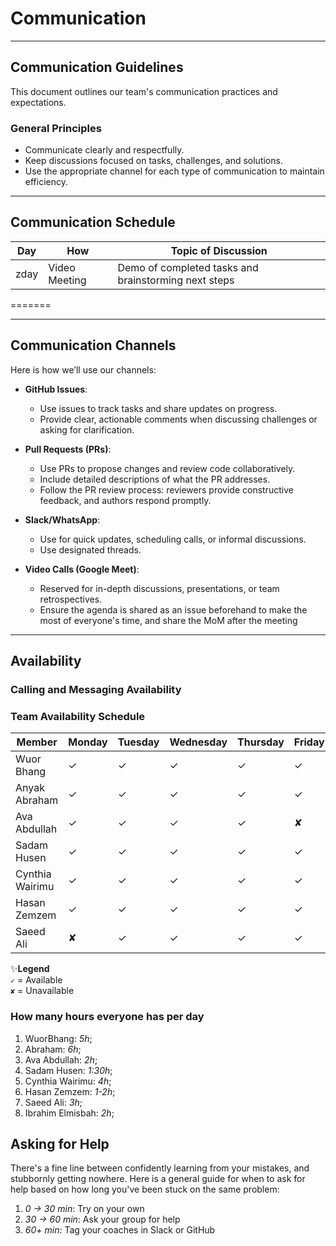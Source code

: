 <!-- this template is for inspiration, feel free to change it however you like! 
Careful! be sure to protect your privacy when filling out this document 
everything you write here will be public so share only what you are comfortable 
sharing online you can share the rest in confidence with you group by another
 channel -->

# Communication

---

## Communication Guidelines

This document outlines our team's communication practices and expectations.

### **General Principles**

- Communicate clearly and respectfully.
- Keep discussions focused on tasks, challenges, and solutions.
- Use the appropriate channel for each type of communication to maintain efficiency.

---

## Communication Schedule

| **Day**       | **How**          | **Topic of Discussion**|
|---------------|------------------|---------------------------------------------------------|
| zday    | Video Meeting| Demo of completed tasks and brainstorming next steps|
=======

---

## Communication Channels  

Here is how we’ll use our channels:  

- **GitHub Issues**:  
  - Use issues to track tasks and share updates on progress.  
  - Provide clear, actionable comments when discussing challenges or asking for clarification.

- **Pull Requests (PRs)**:  
  - Use PRs to propose changes and review code collaboratively.
  - Include detailed descriptions of what the PR addresses.
  - Follow the PR review process: reviewers provide constructive feedback,
  and authors respond promptly.  

- **Slack/WhatsApp**:  
  - Use for quick updates, scheduling calls, or informal discussions.
  - Use designated threads.  

- **Video Calls (Google Meet)**:  
  - Reserved for in-depth discussions, presentations, or team retrospectives.  
  - Ensure the agenda is shared as an issue beforehand to  make the most
  of everyone's time, and share the MoM after the meeting

---

## Availability

### **Calling and Messaging Availability**

### **Team Availability Schedule**  

| Member | Monday | Tuesday | Wednesday | Thursday | Friday | Saturday | Sunday |
|--------|--------|---------|-----------|----------|--------|----------|--------|
| Wuor Bhang|✓|✓|✓|✓|✓|✓|✘|
| Anyak Abraham|✓|✓|✓|✓|✓|✘|✘|
| Ava Abdullah|✓|✓|✓|✓|✘|✓|✓|
| Sadam Husen|✓|✓|✓|✓|✓|✓|✓|
| Cynthia Wairimu|✓|✓|✓|✓|✓|✘|✘|
| Hasan Zemzem|✓|✓|✓|✓|✓|✘|✘|
| Saeed Ali|✘|✓|✓|✓|✓|✘|✘|

✨**Legend**  
`✓` = Available  
`✘` = Unavailable  

### How many hours everyone has per day

 1. WuorBhang: _5h_;
 2. Abraham: _6h_;
 3. Ava Abdullah: _2h_;
 4. Sadam Husen: _1:30h_;
 5. Cynthia Wairimu: _4h_;
 6. Hasan Zemzem: _1-2h_;
 7. Saeed Ali: _3h_;
 8. Ibrahim Elmisbah: _2h_;

## Asking for Help

There's a fine line between confidently learning from your mistakes,
and stubbornly getting nowhere. Here is a general guide for when to ask for help
based on how long you've been stuck on the same problem:

1. _0 -> 30 min_: Try on your own
2. _30 -> 60 min_: Ask your group for help
3. _60+ min_: Tag your coaches in Slack or GitHub
